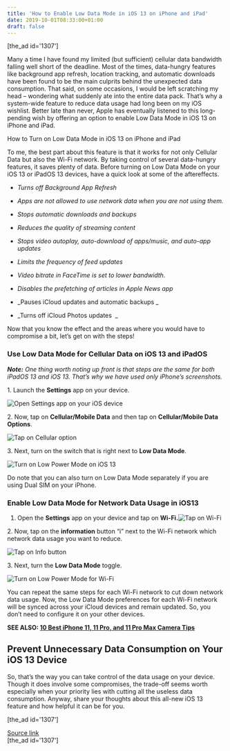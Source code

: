 ```yaml
---
title: 'How to Enable Low Data Mode in iOS 13 on iPhone and iPad'
date: 2019-10-01T08:33:00+01:00
draft: false
---
```


\[the\_ad id='1307'\]  
  

  

Many a time I have found my limited (but sufficient) cellular data bandwidth falling well short of the deadline. Most of the times, data-hungry features like background app refresh, location tracking, and automatic downloads have been found to be the main culprits behind the unexpected data consumption. That said, on some occasions, I would be left scratching my head – wondering what suddenly ate into the entire data pack. That’s why a system-wide feature to reduce data usage had long been on my iOS wishlist. Better late than never, Apple has eventually listened to this long-pending wish by offering an option to enable Low Data Mode in iOS 13 on iPhone and iPad.  

How to Turn on Low Data Mode in iOS 13 on iPhone and iPad  

To me, the best part about this feature is that it works for not only Cellular Data but also the Wi-Fi network. By taking control of several data-hungry features, it saves plenty of data. Before turning on Low Data Mode on your iOS 13 or iPadOS 13 devices, have a quick look at some of the aftereffects.  

*   _Turns off Background App Refresh_
  
*   _Apps are not allowed to use network data when you are not using them._
  
*   _Stops automatic downloads and backups_
  
*   _Reduces the quality of streaming content_
  
*   _Stops video autoplay, auto-download of apps/music, and auto-app updates_
  
*   _Limits the frequency of feed updates_
  
*   _Video bitrate in FaceTime is set to lower bandwidth._
  
*   _Disables the prefetching of articles in Apple News app_
  
*   _Pauses iCloud updates and automatic backups _
  
*   _Turns off iCloud Photos updates  _
  

Now that you know the effect and the areas where you would have to compromise a bit, let’s get on with the steps!  

### Use Low Data Mode for Cellular Data on iOS 13 and iPadOS

  

_**Note:** One thing worth noting up front is that steps are the same for both iPadOS 13 and iOS 13. That’s why we have used only iPhone’s screenshots._  

1\. Launch the **Settings** app on your device.  

![Open Settings app on your iOS device](https://beebom.com/wp-content/uploads/2019/09/Open-Settings-app-on-your-iOS-device-.jpg)

2\. Now, tap on **Cellular/Mobile Data** and then tap on **Cellular/Mobile Data Options**.  

![Tap on Cellular option](https://beebom.com/wp-content/uploads/2019/09/Tap-on-Cellular-option.jpg)

  
  

  

3\. Next, turn on the switch that is right next to **Low Data Mode**.  

![Turn on Low Power Mode on iOS 13](https://beebom.com/wp-content/uploads/2019/09/Turn-on-Low-Power-Mode-on-iOS-13.jpg)

Do note that you can also turn on Low Data Mode separately if you are using Dual SIM on your iPhone.  

### Enable Low Data Mode for Network Data Usage in iOS13

  

1.  Open the **Settings** app on your device and tap on **Wi-Fi.**![Tap on Wi-Fi](https://beebom.com/wp-content/uploads/2019/09/Tap-on-Wi-Fi.jpg)
  

2\. Now, tap on the **information** button “i” next to the Wi-Fi network which network data usage you want to reduce.  

![Tap on Info button](https://beebom.com/wp-content/uploads/2019/09/Tap-on-Info-button.jpg)

3\. Next, turn the **Low Data Mode** toggle.  

![Turn on Low Power Mode for Wi-Fi](https://beebom.com/wp-content/uploads/2019/09/Turn-on-Low-Power-Mode-for-Wi-Fi.jpg)

You can repeat the same steps for each Wi-Fi network to cut down network data usage. Now, the Low Data Mode preferences for each Wi-Fi network will be synced across your iCloud devices and remain updated. So, you don’t need to configure it on your other devices.  

**SEE ALSO: [10 Best iPhone 11, 11 Pro, and 11 Pro Max Camera Tips](https://beebom.com/best-iphone-11-11-pro-11-pro-max-camera-tips/)**  

Prevent Unnecessary Data Consumption on Your iOS 13 Device
----------------------------------------------------------

  

So, that’s the way you can take control of the data usage on your device. Though it does involve some compromises, the trade-off seems worth especially when your priority lies with cutting all the useless data consumption. Anyway, share your thoughts about this all-new iOS 13 feature and how helpful it can be for you.  

  
\[the\_ad id='1307'\]  
  
[Source link](https://beebom.com/enable-low-data-mode-ios-13-iphone-ipad/)  
\[the\_ad id='1307'\]